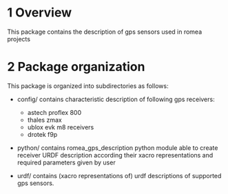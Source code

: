 # 1 Overview #

This package contains the description of gps sensors used in romea projects

# 2 Package organization #

This package is organized into subdirectories as follows:

  - config/ contains characteristic description of following gps receivers:

    - astech proflex 800
    - thales zmax
    - ublox evk m8 receivers
    - drotek f9p

  - python/ contains romea_gps_description python module able to create receiver URDF description according their xacro representations and required parameters given by user

  - urdf/ contains (xacro representations of) urdf descriptions of supported gps sensors.
